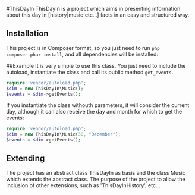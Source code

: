 #ThisDayIn
ThisDayIn is a project which aims in presenting information about this day in [history|music|etc...] facts in an easy and structured way.

## Installation
This project is in Composer format, so you just need to run `php composer.phar install`, and all dependencies will be installed:

##Example
It is very simple to use this class. You just need to include the autoload, instantiate the class and call its public method `get_events`.
```php
require 'vendor/autoload.php';
$dim = new ThisDayIn\Music();
$events = $dim->getEvents();
```

If you instantiate the class withouth parameters, it will consider the current day, although it can also receive the day and month for which to get the events:
```php
require 'vendor/autoload.php';
$dim = new ThisDayIn\Music(30, "December");
$events = $dim->getEvents();
```

## Extending
The project has an abstract class ThisDayIn as basis and the class Music which extends the abstract class. The purpose of the project to allow the inclusion of other extensions, such as 'ThisDayInHistory', etc...
